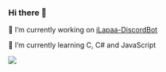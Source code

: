 ### Hi there 👋

  🔭 I’m currently working on [iLapaa-DiscordBot](https://github.com/iLapaa/iLapaa-DiscordBot)
  
  🌱 I’m currently learning C, C# and JavaScript
  
<img src="https://github-readme-stats.vercel.app/api?username=iLapaa&&show_icons=true&title_color=00d7ff&icon_color=00d7ff&text_color=daf7dc&bg_color=151515">


<!--
**iLapaa/iLapaa** is a ✨ _special_ ✨ repository because its `README.md` (this file) appears on your GitHub profile.
